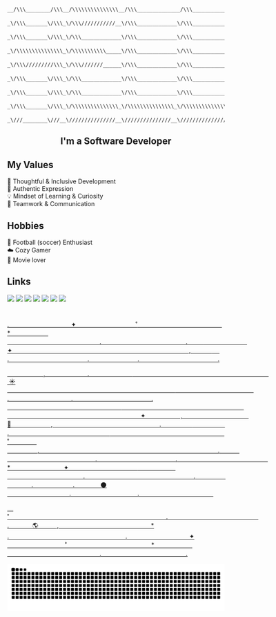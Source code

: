 ```
__/\\\________/\\\__/\\\\\\\\\\\\\\\__/\\\______________/\\\___________________/\\\\\______        
 _\/\\\_______\/\\\_\/\\\///////////__\/\\\_____________\/\\\_________________/\\\///\\\____       
  _\/\\\_______\/\\\_\/\\\_____________\/\\\_____________\/\\\_______________/\\\/__\///\\\__      
   _\/\\\\\\\\\\\\\\\_\/\\\\\\\\\\\_____\/\\\_____________\/\\\______________/\\\______\//\\\_     
    _\/\\\/////////\\\_\/\\\///////______\/\\\_____________\/\\\_____________\/\\\_______\/\\\_    
     _\/\\\_______\/\\\_\/\\\_____________\/\\\_____________\/\\\_____________\//\\\______/\\\__   
      _\/\\\_______\/\\\_\/\\\_____________\/\\\_____________\/\\\______________\///\\\__/\\\____  
       _\/\\\_______\/\\\_\/\\\\\\\\\\\\\\\_\/\\\\\\\\\\\\\\\_\/\\\\\\\\\\\\\\\____\///\\\\\/_____ 
        _\///________\///__\///////////////__\///////////////__\///////////////_______\/////_______
```

<h2 align="center">I'm a Software Developer</h2>
<!-- <center><a href="https://git.io/typing-svg"><img src="https://readme-typing-svg.demolab.com?font=Fira+Code&pause=1000&width=800&lines=I+am+Asatullaev+Abdurakhmonkhuja+Python+developer;I+am+Asatullaev+Abdurakhmonkhuja+Python+developer" alt="Typing SVG" /></a></center> -->

## My Values
🧠 Thoughtful & Inclusive Development <br/>
🤍 Authentic Expression <br/>
💡 Mindset of Learning & Curiosity <br/>
🙌 Teamwork & Communication

## Hobbies
🏃 Football (soccer) Enthusiast <br/>
☁️ Cozy Gamer </br>
🎥 Movie lover

<!-- [![Typing SVG](https://readme-typing-svg.herokuapp.com?size=30&center=true&vCenter=true&width=1200&height=150&lines=Python+Developer;Python+Developer)](#) -->

## Links
<div>
    <a href = "https://www.linkedin.com/in/abduraxmonnn/"><img src="https://img.shields.io/badge/-LinkedIn-%230077B5?style=for-the-badge&logo=linkedin&logoColor=white" target="_blank"></a>
    <a href="https://instagram.com/abdurakhmon.asatullayev" target="_blank"><img src="https://img.shields.io/badge/-Instagram-%23E4405F?style=for-the-badge&logo=instagram&logoColor=white" target="_blank"></a>
    <a href="https://t.me/Asatullayev/" target="_blank"><img src="https://img.shields.io/badge/Telegram-2CA5E0?style=for-the-badge&logo=telegram&logoColor=white" target="_blank"></a> 
    <a href="https://medium.com/@abduraxmonnn" target="_blank"><img src="https://img.shields.io/badge/Medium-12100E?style=for-the-badge&logo=medium&logoColor=white" target="_blank"></a>
    <a href = "mailto:abduraxmonasatullayev35@gmail.com"><img src="https://img.shields.io/badge/-Gmail-%23333?style=for-the-badge&logo=gmail&logoColor=red" target="_blank"></a>
    <a href = "https://leetcode.com/Abduramxon/"><img src="https://img.shields.io/badge/-LeetCode-FFA116?style=for-the-badge&logo=LeetCode&logoColor=black"></a>
    <a href="https://discord.com/users/718718971116912641" target="_blank"><img src="https://img.shields.io/badge/Discord-7289DA?style=for-the-badge&logo=discord&logoColor=white" target="_blank"></a>
</div>

#

<div align="center">
  <a href="https://github.com/Abduraxmonnn">
<!--       <img height="180em" src="https://github-readme-stats-sigma-five.vercel.app/api?username=Abduraxmonnn&border_radius=20&hide_border=true&show_icons=true&count_private=true&theme=radical"/> -->
<!-- 📈GITHUB STATE GENERATOR / 🌐WEBSITE: https://awesome-github-stats.azurewebsites.net/ -->
   
<!--       <a href="https://awesome-github-stats.azurewebsites.net/index.html??cardType=level&theme=radical&preferLogin=true">
         <img  alt="Abduraxmonnn's GitHub Stats" src="https://awesome-github-stats.azurewebsites.net/user-stats/Abduraxmonnn?cardType=level&theme=radical&preferLogin=true" />  
      </a>
      <a href="https://git.io/streak-stats">
         <img src="https://streak-stats.demolab.com?user=Abduraxmonnn&theme=radical&border_radius=10&exclude_days=Sun" alt="GitHub Streak" />
      </a> -->
         
<!--      <img height="180em" src="https://github-readme-streak-stats.herokuapp.com/?user=Abduraxmonnn&border_radius=20&hide_border=true&theme=radical"/> -->
<!--       <img width="40%" height="auto" src="https://github-readme-stats-sigma-five.vercel.app/api/top-langs/?username=Abduraxmonnn&border_radius=20&hide_border=true&layout=compact&theme=radical"/> -->
</div>
  
<!-- ## 🪐 CV Website:
- <h4>You can scan the below QR code to get more information about me and my skills, experience...</h4>
<p align="left">
  <img width="300" height="300" src="https://github.com/Abduraxmonnn/abduraxmonnn/assets/90904737/b2d0c5c6-0545-44d4-80fa-1fc8bea6e448">
  <img align="right" alt="Coding" height="250" src="https://jonchaisson.files.wordpress.com/2017/07/anime-music-listening.gif">
</p> -->

#

.　　　　　　　　　　 ✦ 　　　　   　 　　　˚　　　　　　　　　　　　　　*　　　　　　   　　　　　　　　　　　　　　　.　　　　　　　　　　　　　　. 　　 　　　　　　　 ✦ 　　　　　　　　　　 　 ‍ ‍ ‍ ‍ 　　　　 　　　　　　　　　　　　,　　   　
.　　　　　　　　　　　　　.　　　　  　　　.　　　　　　　　　　　　　.

　　　　　　,　　　　　　　.　　　　　　    　　　　 　　　　　　　　　　　　　　　　　    　 ☀️ 　　　　　　　　　　　　　　　　　　    　      　　　　　        　　　　　　　　　　　　　. 　　　　　　　　　　.　　　　　　　　　　　　　. 　　　　　　　　　　　　　　　　       　   　　　　 　　　　　　　　　　　　　　　　       　   　　　　　　　　　　　　　　　　       　    ✦ 　   　　　,　　　　　　　　　　　🚀 　　　　 　　,　　　 ‍ ‍ ‍ ‍ 　 　　　　　　　　　　　　.　　　　　 　　 　　　.　　　　　　　　　　　　　 　           　　　　　　　　　　　　　　　　　　　˚　　　 　   　　　　,　　　　　　　　　　　       　    　　　　　　　　　　　　　　　　.　　　  　　    　　　　　 　　　　　.　　　　　　　　　　　　　.　　　　　　　　　　　　　　　* 　　   　　　　　 ✦ 　　　　　　　         　        　　　　 　　 　　　　　　　 　　　　　.　　　　　　　　　　　　　　　　　　.　　　　　    　　. 　 　　　　　.　　　　 🌑 　　　　　   　　　　　.　　　　　　　　　　　.　　　　　　　　　　   　

　˚　　　　　　　　　　　　　　　　　　　　　　　　　　.　　　　　　　　　　　　　　　. 　　 　 🌎 ‍ ‍ ‍ ‍ ‍ ‍ ‍ ‍ ‍ ‍ ,　 　　　　　　　　　　　　　　* .　　　　　 　　　　　　　　　　　　　　.　　　　　　　　　　 ✦ 　　　　   　 　　　˚　　　　　　　　　　　　　　*　　　　　　   　　　　　　　　　　　　　　　.　　　　　　　　　　　　　　.

<!-- -->

<!--📈ACTIVITYGRAPH / 🌐WEBSITE: https://github.com/Ashutosh00710/github-readme-activity-graph#customization --> 
<!-- <img src="https://github-readme-activity-graph.vercel.app/graph?username=Abduraxmonnn&theme=rogue" width="100%"> -->

<!--📈ACTIVITYHISTORY / 🌐WEBSITE: https://github-contributions.vercel.app/ -->
<!-- ![image](https://github.com/Abduraxmonnn/abduraxmonnn/assets/90904737/189ac700-81bf-4551-9784-446b54de92b5) -->

<!--📈SNAKEANIMATION / 🌐WEBSITE: https://taozhi.medium.com/how-to-add-a-snake-game-to-your-github-page-d742918fd733 -->
![Snake animation](https://raw.githubusercontent.com/Abduraxmonnn/Abduraxmonnn/output/github-contribution-grid-snake-dark.svg)
